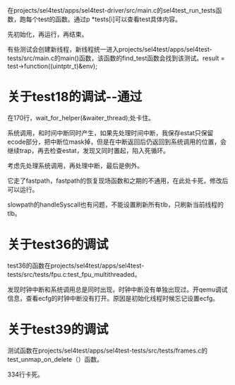 在projects/sel4test/apps/sel4test-driver/src/main.c的sel4test_run_tests函数，跑每个test的函数。通过p *tests[i]可以查看test具体内容。

先初始化，再运行，再结束。

有些测试会创建新线程，新线程统一进入projects/sel4test/apps/sel4test-tests/src/main.c的main()函数，该函数的find_test函数会找到该测试。result = test->function((uintptr_t)&env);



# 关于test18的调试--通过

在170行，wait_for_helper(&waiter_thread);处卡住。

系统调用，和时间中断同时产生，如果先处理时间中断，我保存estat只保留ecode部分，把中断位mask掉，但是在中断返回后仍返回到系统调用的位置，会继续trap，再去检查estat，发现又同时置起，陷入死循环。

考虑先处理系统调用，再处理中断，最后是例外。 

它走了fastpath，fastpath的恢复现场函数和之期的不通用，在此处卡死，修改后可以运行。

slowpath的handleSyscall也有问题，不能设置刷新所有tlb，只刷新当前线程的tlb。





# 关于test36的调试

test36的函数在projects/sel4test/apps/sel4test-tests/src/tests/fpu.c:test_fpu_multithreaded。

发现时钟中断和系统调用总是同时出现，时钟中断没有单独出现过。开qemu调试信息，查看ecfg的时钟中断没有打开。原因是初始化线程时候忘记设置ecfg。



# 关于test39的调试

测试函数在projects/sel4test/apps/sel4test-tests/src/tests/frames.c的test_unmap_on_delete（）函数。

334行卡死。











